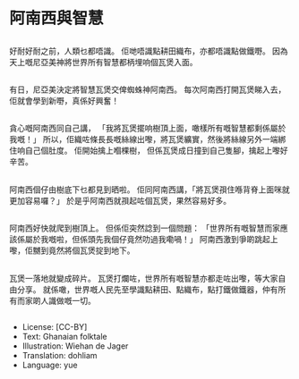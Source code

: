 # 阿南西與智慧

##
好耐好耐之前，人類乜都唔識。
佢哋唔識點耕田織布，亦都唔識點做鐵嘢。
因為天上嘅尼亞美神將世界所有智慧都柄埋响個瓦煲入面。

##
有日，尼亞美決定將智慧瓦煲交俾蜘蛛神阿南西。
每次阿南西打開瓦煲睇入去，佢就會學到新嘢，真係好興奮！

##
貪心嘅阿南西同自己講，
「我將瓦煲擺响樹頂上面，噉樣所有嘅智慧都剩係屬於我嘅！」
所以，佢織咗條長長嘅絲線出嚟，將瓦煲纊實，然後將絲線另外一端綁住响自己個肚度。
佢開始擒上嗰棵樹，
但係瓦煲成日撞到自己隻腳，擒起上嚟好辛苦。

##
阿南西個仔由樹底下乜都見到晒啦。
佢同阿南西講，「將瓦煲孭住喺背脊上面咪就更加容易囉？」
於是乎阿南西就孭起咗個瓦煲，果然容易好多。

##
阿南西好快就爬到樹頂上。
但係佢突然諗到一個問題：
「世界所有嘅智慧而家應該係屬於我嘅啦，但係頭先我個仔竟然叻過我嘞喎！」
阿南西激到爭啲跳起上嚟，佢嬲到竟然將個瓦煲掟到地下。

##
瓦煲一落地就變成碎片。
瓦煲打爛咗，世界所有嘅智慧亦都走咗出嚟，等大家自由分享。
就係噉，世界嘅人民先至學識點耕田、點織布，點打鐵做鐵器，仲有所有而家啲人識做嘅一切。

##
* License: [CC-BY]
* Text: Ghanaian folktale
* Illustration: Wiehan de Jager
* Translation: dohliam
* Language: yue
